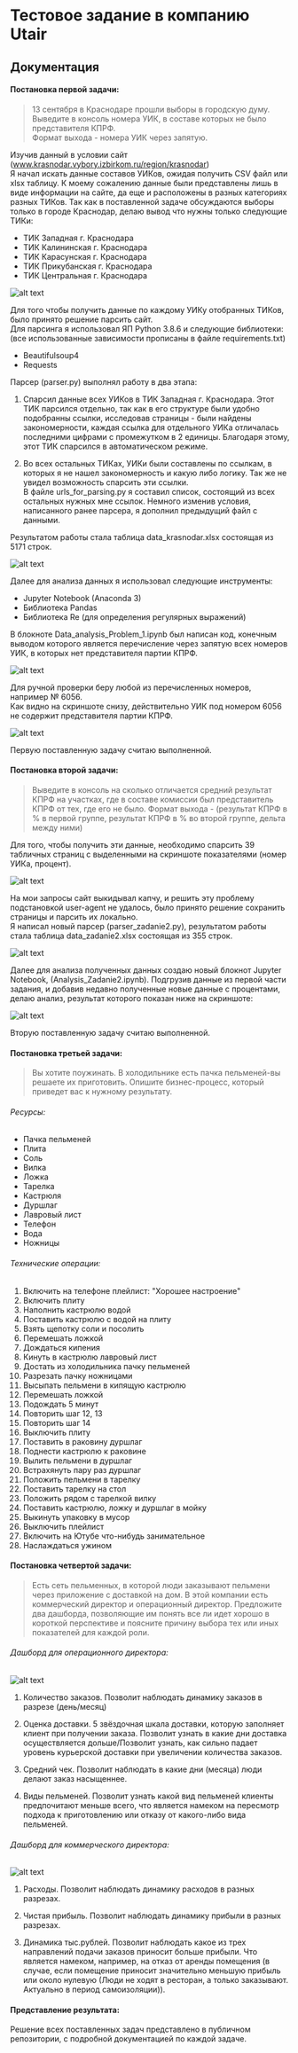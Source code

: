 # Тестовое задание в компанию Utair

## Документация

#### Постановка первой задачи:  

> 13 сентября в Краснодаре прошли выборы в городскую думу.
> Выведите в консоль номера УИК, в составе которых не было представителя КПРФ.  
> Формат выхода - номера УИК через запятую.

Изучив данный в условии сайт (www.krasnodar.vybory.izbirkom.ru/region/krasnodar)  
Я начал искать данные составов УИКов, ожидая получить CSV файл или xlsx таблицу. К моему сожалению данные были представлены лишь в виде информации на сайте, да еще и расположены в разных категориях разных ТИКов. Так как в поставленной задаче обсуждаются выборы только в городе Краснодар, делаю вывод что нужны только следующие ТИКи:

- ТИК Западная г. Краснодара
- ТИК Калининская г. Краснодара
- ТИК Карасунская г. Краснодара
- ТИК Прикубанская г. Краснодара
- ТИК Центральная г. Краснодара

![alt text](screenshots/Screenshot_1.png "Избирательная комиссия Краснодарского края")

Для того чтобы получить данные по каждому УИКу отобранных ТИКов, было принято решение парсить сайт.  
Для парсинга я использовал ЯП Python 3.8.6 и следующие библиотеки:  
(все использованные зависимости прописаны в файле requirements.txt)

- Beautifulsoup4
- Requests

Парсер (parser.py) выполнял работу в два этапа:

1. Спарсил данные всех УИКов в ТИК Западная г. Краснодара. Этот ТИК парсился отдельно, так как в его структуре были удобно подобранны ссылки, исследовав страницы - были найдены закономерности, каждая ссылка для отдельного УИКа отличалась последними цифрами с промежутком в 2 единицы. Благодаря этому, этот ТИК спарсился в автоматическом режиме. 

2. Во всех остальных ТИКах, УИКи были составлены по ссылкам, в которых я не нашел закономерность и какую либо логику. Так же не увидел возможность спарсить эти ссылки.  
В файле urls_for_parsing.py я составил список, состоящий из всех остальных нужных мне ссылок. Немного изменив условия, написанного ранее парсера, я дополнил предыдущий файл с данными.

Результатом работы стала таблица data_krasnodar.xlsx состоящая из 5171 строк.

![alt text](screenshots/Screenshot_2.png "Полученные данные")

Далее для анализа данных я использовал следующие инструменты:

- Jupyter Notebook (Anaconda 3)
- Библиотека Pandas 
- Библиотека Re (для определения регулярных выражений)

В блокноте Data_analysis_Problem_1.ipynb был написан код, конечным выводом которого является перечисление через запятую всех номеров УИК, в которых нет представителя партии КПРФ.

![alt text](screenshots/Screenshot_3.png "Результат работы")

Для ручной проверки беру любой из перечисленных номеров, например № 6056.  
Как видно на скриншоте снизу, действительно УИК под номером 6056 не содержит представителя партии КПРФ.

![alt text](screenshots/Screenshot_4.png "Результат работы")

Первую поставленную задачу считаю выполненной.

#### Постановка второй задачи:

> Выведите в консоль на сколько отличается средний результат КПРФ на участках, где в составе комиссии был
> представитель КПРФ от тех, где его не было.
> Формат выхода - (результат КПРФ в % в первой группе, результат КПРФ в % во второй группе, дельта между ними)

Для того, чтобы получить эти данные, необходимо спарсить 39 табличных страниц с выделенными на скриншоте показателями (номер УИКа, процент).

![alt text](screenshots/Screenshot_5.png "Показатели в %")

На мои запросы сайт выкидывал капчу, и решить эту проблему подстановкой user-agent не удалось, было принято решение сохранить страницы и парсить их локально.  
Я написал новый парсер (parser_zadanie2.py), результатом работы стала таблица data_zadanie2.xlsx состоящая из 355 строк.

![alt text](screenshots/Screenshot_6.png "Результат работы")

Далее для анализа полученных данных создаю новый блокнот Jupyter Notebook, (Analysis_Zadanie2.ipynb).
Подгрузив данные из первой части задания, и добавив недавно полученные новые данные с процентами, делаю анализ, результат которого показан ниже на скриншоте:

![alt text](screenshots/Screenshot_7.png "Результат второго задания")

Вторую поставленную задачу считаю выполненной.

#### Постановка третьей задачи:

> Вы хотите поужинать. В холодильнике есть пачка пельменей-вы решаете их приготовить. Опишите бизнес-процесс,
> который приведет вас к нужному результату.

###### Ресурсы:

- Пачка пельменей
- Плита
- Соль
- Вилка
- Ложка
- Тарелка
- Кастрюля
- Дуршлаг
- Лавровый лист
- Телефон
- Вода
- Ножницы

###### Технические операции:

1. Включить на телефоне плейлист: "Хорошее настроение"
2. Включить плиту
3. Наполнить кастрюлю водой
4. Поставить кастрюлю с водой на плиту
5. Взять щепотку соли и посолить
6. Перемешать ложкой
7. Дождаться кипения
8. Кинуть в кастрюлю лавровый лист
9. Достать из холодильника пачку пельменей
10. Разрезать пачку ножницами
11. Высыпать пельмени в кипящую кастрюлю
12. Перемешать ложкой
13. Подождать 5 минут
14. Повторить шаг 12, 13
15. Повторить шаг 14
16. Выключить плиту
17. Поставить в раковину дуршлаг
18. Поднести кастрюлю к раковине
19. Вылить пельмени в дуршлаг
20. Встрахянуть пару раз дуршлаг
21. Положить пельмени в тарелку
22. Поставить тарелку на стол
23. Положить рядом с тарелкой вилку
24. Поставить кастрюлю, ложку и дуршлаг в мойку
25. Выкинуть упаковку в мусор
26. Выключить плейлист
27. Включить на Ютубе что-нибудь занимательное
28. Наслаждаться ужином

#### Постановка четвертой задачи:

> Есть сеть пельменных, в которой люди заказывают пельмени через приложение с доставкой на дом.
> В этой компании есть коммерческий директор и операционный директор.
> Предложите два дашборда, позволяющие им понять все ли идет хорошо в короткой перспективе
> и поясните причину выбора тех или иных показателей для каждой роли.

###### Дашборд для операционного директора:

![alt text](screenshots/Screenshot_9.png "Для операционного директора")

1. Количество заказов. Позволит наблюдать динамику заказов в разрезе (день/месяц)

2. Оценка доставки. 5 звёздочная шкала доставки, которую заполняет клиент при получении заказа. Позволит узнать в какие дни доставка осуществляется дольше/Позволит узнать, как сильно падает уровень курьерской доставки при увеличении количества заказов.

3. Средний чек. Позволит наблюдать в какие дни (месяца) люди делают заказ насыщеннее.

4. Виды пельменей. Позволит узнать какой вид пельменей клиенты предпочитают меньше всего, что является намеком на пересмотр подхода к приготовлению или отказу от какого-либо вида пельменей. 

###### Дашборд для коммерческого директора:

![alt text](screenshots/Screenshot_8.png "Для коммерческого директора")

1. Расходы. Позволит наблюдать динамику расходов в разных разрезах.

2. Чистая прибыль. Позволит наблюдать динамику прибыли в разных разрезах.

3. Динамика тыс.рублей. Позволит наблюдать какое из трех направлений подачи заказов приносит больше прибыли. Что является намеком, например, на отказ от аренды помещения (в случае, если помещение приносит значительно меньшую прибыль или около нулевую (Люди не ходят в ресторан, а только заказывают. Актуально в период самоизоляции)).

#### Представление результата:

Решение всех поставленных задач представлено в публичном репозитории, с подробной документацией по каждой задаче. 